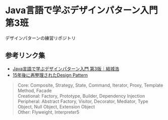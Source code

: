 # Java言語で学ぶデザインパターン入門 第3班

デザインパターンの練習リポジトリ

## 参考リンク集
- [Java言語で学ぶデザインパターン入門 第3版｜結城浩](https://www.hyuki.com/dp/)
- [15年後に再整理されたDesign Pattern](https://www.informit.com/articles/article.aspx?p=1404056)

> Core: Composite, Strategy, State, Command, Iterator, Proxy, Template Method, Facade\
> Creational: Factory, Prototype, Builder, Dependency Injection\
> Peripheral: Abstract Factory, Visitor, Decorator, Mediator, Type Object, Null Object, Extension Object\
> Other: Flyweight, Interpreter5